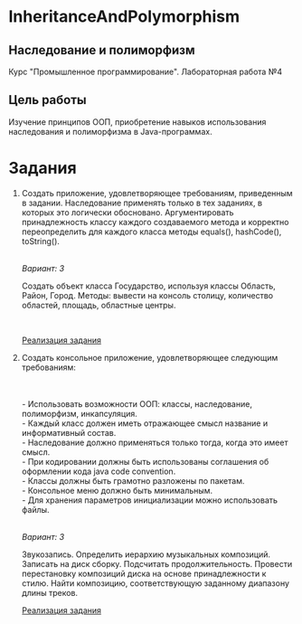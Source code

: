 # InheritanceAndPolymorphism
## Наследование и полиморфизм
Курс "Промышленное программирование". Лабораторная работа №4

## Цель работы
Изучение принципов ООП, приобретение навыков использования наследования и полиморфизма в Java-программах.

# Задания
1. <p>Создать приложение, удовлетворяющее требованиям, приведенным в задании. Наследование применять только в тех заданиях, в которых это логически обосновано. Аргументировать принадлежность классу каждого создаваемого метода и корректно переопределить для каждого класса методы equals(), hashCode(), toString().</p>
    <br>
   <i>Вариант: 3</i>
   <br>
   <p>Создать объект класса Государство, используя классы Область, Район, Город. Методы: вывести на консоль столицу, количество областей, площадь, областные центры.</p><br>
   
   [Реализация задания](./src/com/task1/Main.java)

2. <p>Создать консольное приложение, удовлетворяющее следующим требованиям:</p>
    <br>
    <br> - Использовать возможности ООП: классы, наследование, полиморфизм, инкапсуляция.
    <br> - Каждый класс должен иметь отражающее смысл название и информативный состав.
    <br> - Наследование должно применяться только тогда, когда это имеет смысл.
    <br> - При кодировании должны быть использованы соглашения об оформлении кода java code convention.
    <br> - Классы должны быть грамотно разложены по пакетам.
    <br> - Консольное меню должно быть минимальным.
    <br> - Для хранения параметров инициализации можно использовать файлы.
    <br>

   <br><i>Вариант: 3</i>
   <br><p>Звукозапись. Определить иерархию музыкальных композиций. Записать на диск сборку. Подсчитать продолжительность. Провести перестановку композиций диска на основе принадлежности к стилю. Найти композицию, соответствующую заданному диапазону длины треков.</p>
   [Реализация задания](./src/com/task2/Main.java)
<br>

